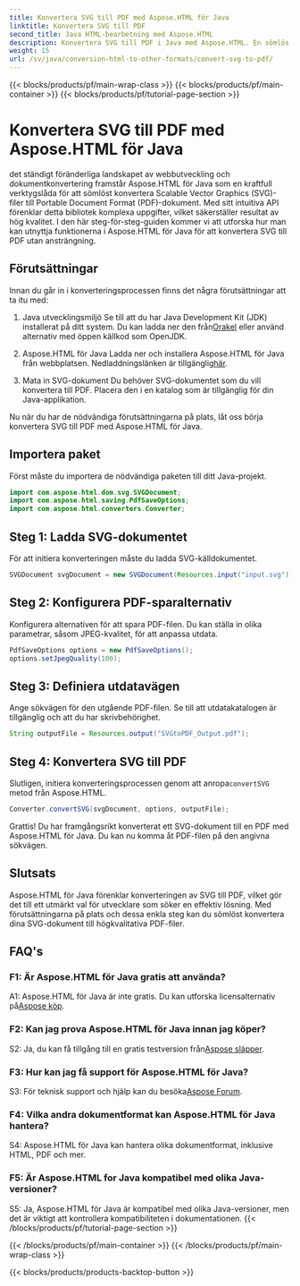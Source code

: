 ```yaml
---
title: Konvertera SVG till PDF med Aspose.HTML för Java
linktitle: Konvertera SVG till PDF
second_title: Java HTML-bearbetning med Aspose.HTML
description: Konvertera SVG till PDF i Java med Aspose.HTML. En sömlös lösning för högkvalitativ dokumentkonvertering.
weight: 15
url: /sv/java/conversion-html-to-other-formats/convert-svg-to-pdf/
---
```


{{< blocks/products/pf/main-wrap-class >}}
{{< blocks/products/pf/main-container >}}
{{< blocks/products/pf/tutorial-page-section >}}

# Konvertera SVG till PDF med Aspose.HTML för Java


det ständigt föränderliga landskapet av webbutveckling och dokumentkonvertering framstår Aspose.HTML för Java som en kraftfull verktygslåda för att sömlöst konvertera Scalable Vector Graphics (SVG)-filer till Portable Document Format (PDF)-dokument. Med sitt intuitiva API förenklar detta bibliotek komplexa uppgifter, vilket säkerställer resultat av hög kvalitet. I den här steg-för-steg-guiden kommer vi att utforska hur man kan utnyttja funktionerna i Aspose.HTML för Java för att konvertera SVG till PDF utan ansträngning.

## Förutsättningar

Innan du går in i konverteringsprocessen finns det några förutsättningar att ta itu med:

1. Java utvecklingsmiljö
 Se till att du har Java Development Kit (JDK) installerat på ditt system. Du kan ladda ner den från[Orakel](https://www.oracle.com/java/technologies/javase-downloads.html) eller använd alternativ med öppen källkod som OpenJDK.

2. Aspose.HTML för Java
 Ladda ner och installera Aspose.HTML för Java från webbplatsen. Nedladdningslänken är tillgänglig[här](https://releases.aspose.com/html/java/).

3. Mata in SVG-dokument
Du behöver SVG-dokumentet som du vill konvertera till PDF. Placera den i en katalog som är tillgänglig för din Java-applikation.

Nu när du har de nödvändiga förutsättningarna på plats, låt oss börja konvertera SVG till PDF med Aspose.HTML för Java.

## Importera paket

Först måste du importera de nödvändiga paketen till ditt Java-projekt.

```java
import com.aspose.html.dom.svg.SVGDocument;
import com.aspose.html.saving.PdfSaveOptions;
import com.aspose.html.converters.Converter;
```

## Steg 1: Ladda SVG-dokumentet

För att initiera konverteringen måste du ladda SVG-källdokumentet.

```java
SVGDocument svgDocument = new SVGDocument(Resources.input("input.svg"));
```

## Steg 2: Konfigurera PDF-sparalternativ

Konfigurera alternativen för att spara PDF-filen. Du kan ställa in olika parametrar, såsom JPEG-kvalitet, för att anpassa utdata.

```java
PdfSaveOptions options = new PdfSaveOptions();
options.setJpegQuality(100);
```

## Steg 3: Definiera utdatavägen

Ange sökvägen för den utgående PDF-filen. Se till att utdatakatalogen är tillgänglig och att du har skrivbehörighet.

```java
String outputFile = Resources.output("SVGtoPDF_Output.pdf");
```

## Steg 4: Konvertera SVG till PDF

 Slutligen, initiera konverteringsprocessen genom att anropa`convertSVG` metod från Aspose.HTML.

```java
Converter.convertSVG(svgDocument, options, outputFile);
```

Grattis! Du har framgångsrikt konverterat ett SVG-dokument till en PDF med Aspose.HTML för Java. Du kan nu komma åt PDF-filen på den angivna sökvägen.

## Slutsats

Aspose.HTML för Java förenklar konverteringen av SVG till PDF, vilket gör det till ett utmärkt val för utvecklare som söker en effektiv lösning. Med förutsättningarna på plats och dessa enkla steg kan du sömlöst konvertera dina SVG-dokument till högkvalitativa PDF-filer.

## FAQ's

### F1: Är Aspose.HTML för Java gratis att använda?

 A1: Aspose.HTML för Java är inte gratis. Du kan utforska licensalternativ på[Aspose köp](https://purchase.aspose.com/buy).

### F2: Kan jag prova Aspose.HTML för Java innan jag köper?

 S2: Ja, du kan få tillgång till en gratis testversion från[Aspose släpper](https://releases.aspose.com/html/java).

### F3: Hur kan jag få support för Aspose.HTML för Java?

 S3: För teknisk support och hjälp kan du besöka[Aspose Forum](https://forum.aspose.com/).

### F4: Vilka andra dokumentformat kan Aspose.HTML för Java hantera?

S4: Aspose.HTML för Java kan hantera olika dokumentformat, inklusive HTML, PDF och mer.

### F5: Är Aspose.HTML for Java kompatibel med olika Java-versioner?

S5: Ja, Aspose.HTML för Java är kompatibel med olika Java-versioner, men det är viktigt att kontrollera kompatibiliteten i dokumentationen.
{{< /blocks/products/pf/tutorial-page-section >}}

{{< /blocks/products/pf/main-container >}}
{{< /blocks/products/pf/main-wrap-class >}}

{{< blocks/products/products-backtop-button >}}

